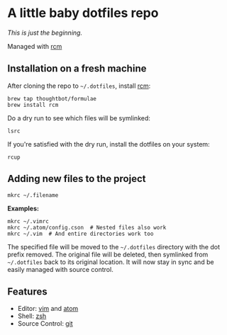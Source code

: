 # A little baby dotfiles repo

*This is just the beginning.*

Managed with [rcm][]

## Installation on a fresh machine

After cloning the repo to `~/.dotfiles`, install [rcm][]:

```
brew tap thoughtbot/formulae
brew install rcm
```

Do a dry run to see which files will be symlinked:

```
lsrc
```

If you're satisfied with the dry run, install the dotfiles on your system:

```
rcup
```

## Adding new files to the project

```
mkrc ~/.filename
```

**Examples:**

```
mkrc ~/.vimrc
mkrc ~/.atom/config.cson  # Nested files also work
mkrc ~/.vim  # And entire directories work too
```

The specified file will be moved to the `~/.dotfiles` directory with the
dot prefix removed. The original file will be deleted,
then symlinked from `~/.dotfiles` back to its original location.
It will now stay in sync and be easily managed with source control.

## Features

- Editor: [vim][] and [atom][]
- Shell: [zsh][]
- Source Control: [git][]

[rcm]: https://github.com/thoughtbot/rcm
[vim]: http://www.vim.org
[atom]: http://atom.io
[zsh]: http://www.zsh.org
[git]: http://git-scm.com
